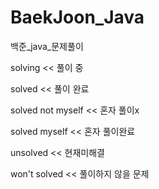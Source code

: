 # BaekJoon_Java
백준_java_문제풀이

solving       << 풀이 중

solved        << 풀이 완료

solved not myself << 혼자 풀이x

solved myself << 혼자 풀이완료

unsolved      << 현재미해결

won't solved  << 풀이하지 않을 문제

